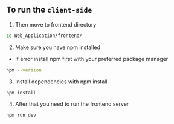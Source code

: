 ## To run the `client-side`
1. Then move to frontend directory
```bash
cd Web_Application/frontend/
```
2. Make sure you have npm installed
  - If error install npm first with your preferred package manager
```bash
npm --version
```
3. Install dependencies with npm install
```bash
npm install
```
4. After that you need to run the frontend server
```bash
npm run dev
```
